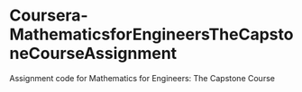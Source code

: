 # Coursera-MathematicsforEngineersTheCapstoneCourseAssignment
Assignment code for Mathematics for Engineers: The Capstone Course
